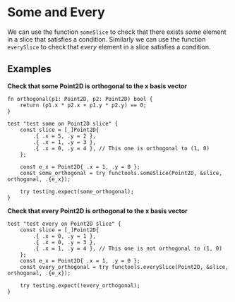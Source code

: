 # Some and Every
We can use the function `someSlice` to check that there exists _some_ element in a slice that satisfies a condition. Similarly we can use the function `everySlice` to check that _every_ element in a slice satisfies a condition.

## Examples

**Check that some Point2D is orthogonal to the x basis vector**
```zig
fn orthogonal(p1: Point2D, p2: Point2D) bool {
    return (p1.x * p2.x + p1.y * p2.y) == 0;
}

test "test some on Point2D slice" {
    const slice = [_]Point2D{
        .{ .x = 5, .y = 2 },
        .{ .x = 1, .y = 3 },
        .{ .x = 0, .y = 4 }, // This one is orthogonal to (1, 0)
    };

    const e_x = Point2D{ .x = 1, .y = 0 };
    const some_orthogonal = try functools.someSlice(Point2D, &slice, orthogonal, .{e_x});

    try testing.expect(some_orthogonal);
}
```

**Check that every Point2D is orthogonal to the x basis vector**

```zig
test "test every on Point2D slice" {
    const slice = [_]Point2D{
        .{ .x = 0, .y = 1 },
        .{ .x = 0, .y = 3 },
        .{ .x = 1, .y = 4 }, // This one is not orthogonal to (1, 0)
    };
    const e_x = Point2D{ .x = 1, .y = 0 };
    const every_orthogonal = try functools.everySlice(Point2D, &slice, orthogonal, .{e_x});

    try testing.expect(!every_orthogonal);
}
```
